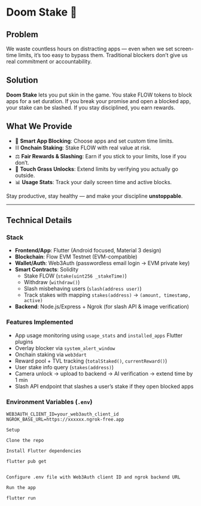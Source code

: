 # Doom Stake 🌿

## Problem

We waste countless hours on distracting apps — even when we set screen-time limits, it’s too easy to bypass them. Traditional blockers don’t give us real commitment or accountability.

## Solution

**Doom Stake** lets you put skin in the game. You stake FLOW tokens to block apps for a set duration. If you break your promise and open a blocked app, your stake can be slashed. If you stay disciplined, you earn rewards.

## What We Provide

- 📱 **Smart App Blocking**: Choose apps and set custom time limits.
- ⛓️ **Onchain Staking**: Stake FLOW with real value at risk.
- ⚖️ **Fair Rewards & Slashing**: Earn if you stick to your limits, lose if you don’t.
- 🌿 **Touch Grass Unlocks**: Extend limits by verifying you actually go outside.
- 📊 **Usage Stats**: Track your daily screen time and active blocks.

Stay productive, stay healthy — and make your discipline **unstoppable**.

---

## Technical Details

### Stack

- **Frontend/App**: Flutter (Android focused, Material 3 design)
- **Blockchain**: Flow EVM Testnet (EVM-compatible)
- **Wallet/Auth**: Web3Auth (passwordless email login → EVM private key)
- **Smart Contracts**: Solidity
  - Stake FLOW (`stake(uint256 _stakeTime)`)
  - Withdraw (`withdraw()`)
  - Slash misbehaving users (`slash(address user)`)
  - Track stakes with mapping `stakes(address)` → `(amount, timestamp, active)`
- **Backend**: Node.js/Express + Ngrok (for slash API & image verification)

### Features Implemented

- App usage monitoring using `usage_stats` and `installed_apps` Flutter plugins
- Overlay blocker via `system_alert_window`
- Onchain staking via `web3dart`
- Reward pool + TVL tracking (`totalStaked()`, `currentReward()`)
- User stake info query (`stakes(address)`)
- Camera unlock → upload to backend → AI verification → extend time by 1 min
- Slash API endpoint that slashes a user’s stake if they open blocked apps

### Environment Variables (`.env`)

```env
WEB3AUTH_CLIENT_ID=your_web3auth_client_id
NGROK_BASE_URL=https://xxxxxx.ngrok-free.app

Setup

Clone the repo

Install Flutter dependencies

flutter pub get


Configure .env file with Web3Auth client ID and ngrok backend URL

Run the app

flutter run
```
